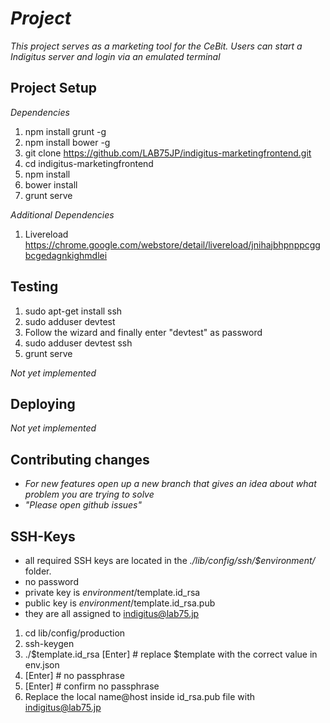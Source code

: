 # _Project_

_This project serves as a marketing tool for the CeBit. Users can start a Indigitus server and login via an emulated terminal_

## Project Setup

_Dependencies_

1. npm install grunt -g 
2. npm install bower -g 
3. git clone https://github.com/LAB75JP/indigitus-marketingfrontend.git
4. cd indigitus-marketingfrontend
5. npm install
6. bower install 
7. grunt serve

_Additional Dependencies_

1. Livereload https://chrome.google.com/webstore/detail/livereload/jnihajbhpnppcggbcgedagnkighmdlei

## Testing

1. sudo apt-get install ssh
2. sudo adduser devtest
3. Follow the wizard and finally enter "devtest" as password
4. sudo adduser devtest ssh
5. grunt serve

_Not yet implemented_

## Deploying

 _Not yet implemented_

## Contributing changes

- _For new features open up a new branch that gives an idea about what problem you are trying to solve_
- _"Please open github issues"_

## SSH-Keys

- all required SSH keys are located in the *./lib/config/ssh/$environment/* folder.
- no password
- private key is $environment/$template.id\_rsa
- public key is $environment/$template.id\_rsa.pub
- they are all assigned to indigitus@lab75.jp

1. cd lib/config/production
2. ssh-keygen
3. ./$template.id\_rsa [Enter] # replace $template with the correct value in env.json
4. [Enter] # no passphrase
5. [Enter] # confirm no passphrase
6. Replace the local name@host inside id\_rsa.pub file with indigitus@lab75.jp




